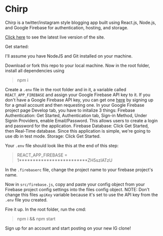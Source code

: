 ﻿# Chirp
Chirp is a twitter/instagram style blogging app built using React.js, Node.js, and Google Firebase for authentication, hosting, and storage.

[Click here](https://chirper-a4c7e.firebaseapp.com/) to see the latest live version of the site.

Get started: 

I'll assume you have NodeJS and Git installed on your machine.

Download or fork this repo to your local machine. Now in the root folder, install all dependencies using 
> npm i


Create a ```.env``` file in the root folder and in it, a variable called ```REACT_APP_FIREBASE``` and assign your Google Firebase API key to it. 
If you don't have a Google Firebase API key, you can get one [here](https://firebase.google.com/docs/web/setup) by signing up for a gmail account and then requesting one. 
In your Google Firebase project page Develop tab, you have to initalize 3 things: 
Firebase Authentication: Get Started, Authentication tab, Sign-in Method, Under Signin Providers, enable Email/Password. This allows users to create a login and password for the application.
Firebase Database: Click Get Started, then Real-Time database. Since this application is simple, we're going to use db in test mode.
Storage: Click Get Started. 

Your ```.env``` file should look like this at the end of this step:
> REACT_APP_FIREBASE = 1*************************ZH5szIATzU

In the ```.firebaserc``` file, change the project name to your firebase project's name. 

Now in ```src/firebase.js```, copy and paste your config object from your Firebase project config settings into the files config object. NOTE: Don't change this files ```apiKey``` variable because it's set to use the API key from the ```.env``` file you created. 

Fire it up. In the root folder, run the cmd:
> npm i && npm start 

Sign up for an account and start posting on your new IG clone! 
